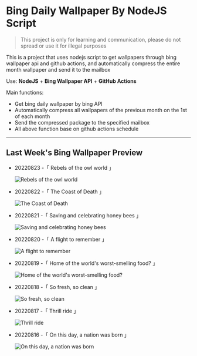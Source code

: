 # Bing Daily Wallpaper By NodeJS Script

> This project is only for learning and communication, please do not spread or use it for illegal purposes

This is a project that uses nodejs script to get wallpapers through bing wallpaper api and github actions, and automatically compress the entire month wallpaper and send it to the mailbox

Use: **NodeJS** + **Bing Wallpaper API** + **GitHub Actions**

Main functions:

- Get bing daily wallpaper by bing API
- Automatically compress all wallpapers of the previous month on the 1st of each month
- Send the compressed package to the specified mailbox
- All above function base on github actions schedule

---

## Last Week's Bing Wallpaper Preview

- 20220823 -「 Rebels of the owl world 」 
  ![Rebels of the owl world](https://bing.com/th?id=OHR.TenderMoment_EN-US3269942524_UHD.jpg&rf=LaDigue_UHD.jpg&pid=hp&w=3840&h=2160&rs=1&c=4)
- 20220822 -「 The Coast of Death 」 
  ![The Coast of Death](https://bing.com/th?id=OHR.CostadaMorte_EN-US3132736041_UHD.jpg&rf=LaDigue_UHD.jpg&pid=hp&w=3840&h=2160&rs=1&c=4)
- 20220821 -「 Saving and celebrating honey bees 」 
  ![Saving and celebrating honey bees](https://bing.com/th?id=OHR.BearProof_EN-US2982363241_UHD.jpg&rf=LaDigue_UHD.jpg&pid=hp&w=3840&h=2160&rs=1&c=4)
- 20220820 -「 A flight to remember 」 
  ![A flight to remember](https://bing.com/th?id=OHR.SolarImpulse2_EN-US2864472613_UHD.jpg&rf=LaDigue_UHD.jpg&pid=hp&w=3840&h=2160&rs=1&c=4)
- 20220819 -「 Home of the world's worst-smelling food? 」 
  ![Home of the world's worst-smelling food?](https://bing.com/th?id=OHR.SourHerring_EN-US2672490827_UHD.jpg&rf=LaDigue_UHD.jpg&pid=hp&w=3840&h=2160&rs=1&c=4)
- 20220818 -「 So fresh, so clean 」 
  ![So fresh, so clean](https://bing.com/th?id=OHR.AquarioNatural_EN-US2602910599_UHD.jpg&rf=LaDigue_UHD.jpg&pid=hp&w=3840&h=2160&rs=1&c=4)
- 20220817 -「 Thrill ride 」 
  ![Thrill ride](https://bing.com/th?id=OHR.GreatWhiteRoller_EN-US2453743631_UHD.jpg&rf=LaDigue_UHD.jpg&pid=hp&w=3840&h=2160&rs=1&c=4)
- 20220816 -「 On this day, a nation was born 」 
  ![On this day, a nation was born](https://bing.com/th?id=OHR.ChittorgarhFort_EN-US2246278299_UHD.jpg&rf=LaDigue_UHD.jpg&pid=hp&w=3840&h=2160&rs=1&c=4)